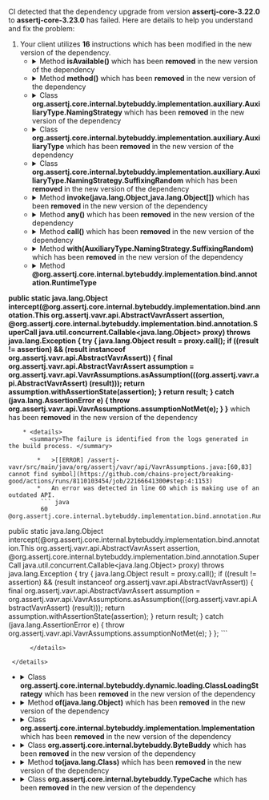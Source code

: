 CI detected that the dependency upgrade from version **assertj-core-3.22.0** to **assertj-core-3.23.0** has failed. Here are details to help you understand and fix the problem:
1. Your client utilizes **16** instructions which has been modified in the new version of the dependency.
   * <details>
        <summary>Method <b>isAvailable()</b> which has been <b>removed</b> in the new version of the dependency</summary>
            
        * <details>
          <summary>The failure is identified from the logs generated in the build process. </summary>
          
            *   >[[ERROR] /assertj-vavr/src/main/java/org/assertj/vavr/api/ClassLoadingStrategyFactory.java:[30,26] package ClassInjector does not exist](https://github.com/chains-project/breaking-good/actions/runs/8110103454/job/22166641300#step:4:1159)
            *   An error was detected in line 30 which is making use of an outdated API.
             ``` java
             30   org.assertj.core.internal.bytebuddy.dynamic.loading.ClassInjector.UsingReflection.isAvailable();
            ```

          </details>
            
     </details>
   * <details>
        <summary>Method <b>method()</b> which has been <b>removed</b> in the new version of the dependency</summary>
            
        * <details>
          <summary>The failure is identified from the logs generated in the build process. </summary>
          
            *   >[[ERROR] /assertj-vavr/src/main/java/org/assertj/vavr/api/VavrAssumptions.java:[223,25] cannot find symbol](https://github.com/chains-project/breaking-good/actions/runs/8110103454/job/22166641300#step:4:1181)
            *   An error was detected in line 223 which is making use of an outdated API.
             ``` java
             223   method();
            ```

          </details>
            
     </details>
   * <details>
        <summary>Class <b>org.assertj.core.internal.bytebuddy.implementation.auxiliary.AuxiliaryType.NamingStrategy</b> which has been <b>removed</b> in the new version of the dependency</summary>
            
        * <details>
          <summary>The failure is identified from the logs generated in the build process. </summary>
          
            *   >[[ERROR] /assertj-vavr/src/main/java/org/assertj/vavr/api/VavrAssumptions.java:[51,51] package AuxiliaryType.NamingStrategy does not exist](https://github.com/chains-project/breaking-good/actions/runs/8110103454/job/22166641300#step:4:1163)
            *   An error was detected in line 51 which is making use of an outdated API.
             ``` java
             51   org.assertj.core.internal.bytebuddy.implementation.auxiliary.AuxiliaryType.NamingStrategy;
            ```

          </details>
            
     </details>
   * <details>
        <summary>Class <b>org.assertj.core.internal.bytebuddy.implementation.auxiliary.AuxiliaryType</b> which has been <b>removed</b> in the new version of the dependency</summary>
            
        * <details>
          <summary>The failure is identified from the logs generated in the build process. </summary>
          
            *   >[[ERROR] /assertj-vavr/src/main/java/org/assertj/vavr/api/VavrAssumptions.java:[51,51] package AuxiliaryType.NamingStrategy does not exist](https://github.com/chains-project/breaking-good/actions/runs/8110103454/job/22166641300#step:4:1163)
            *   An error was detected in line 51 which is making use of an outdated API.
             ``` java
             51   org.assertj.core.internal.bytebuddy.implementation.auxiliary.AuxiliaryType;
            ```

          </details>
            
     </details>
   * <details>
        <summary>Class <b>org.assertj.core.internal.bytebuddy.implementation.auxiliary.AuxiliaryType.NamingStrategy.SuffixingRandom</b> which has been <b>removed</b> in the new version of the dependency</summary>
            
        * <details>
          <summary>The failure is identified from the logs generated in the build process. </summary>
          
            *   >[[ERROR] /assertj-vavr/src/main/java/org/assertj/vavr/api/VavrAssumptions.java:[51,51] package AuxiliaryType.NamingStrategy does not exist](https://github.com/chains-project/breaking-good/actions/runs/8110103454/job/22166641300#step:4:1163)
            *   An error was detected in line 51 which is making use of an outdated API.
             ``` java
             51   org.assertj.core.internal.bytebuddy.implementation.auxiliary.AuxiliaryType.NamingStrategy.SuffixingRandom;
            ```

          </details>
            
     </details>
   * <details>
        <summary>Method <b>invoke(java.lang.Object,java.lang.Object[])</b> which has been <b>removed</b> in the new version of the dependency</summary>
            
        * <details>
          <summary>The failure is identified from the logs generated in the build process. </summary>
          
            *   >[[ERROR] /assertj-vavr/src/main/java/org/assertj/vavr/api/ClassLoadingStrategyFactory.java:[34,44] package ClassLoadingStrategy does not exist](https://github.com/chains-project/breaking-good/actions/runs/8110103454/job/22166641300#step:4:1162)
            *   An error was detected in line 34 which is making use of an outdated API.
             ``` java
             34   org.assertj.vavr.api.ClassLoadingStrategyFactory.PRIVATE_LOOKUP_IN.invoke(null, assertClass, org.assertj.vavr.api.ClassLoadingStrategyFactory.LOOKUP);
            ```

          </details>
            
     </details>
   * <details>
        <summary>Method <b>any()</b> which has been <b>removed</b> in the new version of the dependency</summary>
            
        * <details>
          <summary>The failure is identified from the logs generated in the build process. </summary>
          
            *   >[[ERROR] /assertj-vavr/src/main/java/org/assertj/vavr/api/VavrAssumptions.java:[223,25] cannot find symbol](https://github.com/chains-project/breaking-good/actions/runs/8110103454/job/22166641300#step:4:1181)
            *   An error was detected in line 223 which is making use of an outdated API.
             ``` java
             223   any();
            ```

          </details>
            
     </details>
   * <details>
        <summary>Method <b>call()</b> which has been <b>removed</b> in the new version of the dependency</summary>
            
        * <details>
          <summary>The failure is identified from the logs generated in the build process. </summary>
          

          </details>
            
     </details>
   * <details>
        <summary>Method <b>with(AuxiliaryType.NamingStrategy.SuffixingRandom)</b> which has been <b>removed</b> in the new version of the dependency</summary>
            
        * <details>
          <summary>The failure is identified from the logs generated in the build process. </summary>
          
            *   >[[ERROR] /assertj-vavr/src/main/java/org/assertj/vavr/api/VavrAssumptions.java:[50,53] cannot find symbol](https://github.com/chains-project/breaking-good/actions/runs/8110103454/job/22166641300#step:4:1167)
            *   An error was detected in line 50 which is making use of an outdated API.
             ``` java
             50   new org.assertj.core.internal.bytebuddy.ByteBuddy().with(org.assertj.core.internal.bytebuddy.dynamic.scaffold.TypeValidation.DISABLED).with(new org.assertj.core.internal.bytebuddy.implementation.auxiliary.AuxiliaryType.NamingStrategy.SuffixingRandom("Assertj$Assumptions"));
            ```

          </details>
            
     </details>
   * <details>
        <summary>Method <b>@org.assertj.core.internal.bytebuddy.implementation.bind.annotation.RuntimeType
public static java.lang.Object intercept(@org.assertj.core.internal.bytebuddy.implementation.bind.annotation.This
org.assertj.vavr.api.AbstractVavrAssert<?, ?> assertion, @org.assertj.core.internal.bytebuddy.implementation.bind.annotation.SuperCall
java.util.concurrent.Callable<java.lang.Object> proxy) throws java.lang.Exception {
    try {
        java.lang.Object result = proxy.call();
        if ((result != assertion) && (result instanceof org.assertj.vavr.api.AbstractVavrAssert)) {
            final org.assertj.vavr.api.AbstractVavrAssert<?, ?> assumption = org.assertj.vavr.api.VavrAssumptions.asAssumption(((org.assertj.vavr.api.AbstractVavrAssert<?, ?>) (result)));
            return assumption.withAssertionState(assertion);
        }
        return result;
    } catch (java.lang.AssertionError e) {
        throw org.assertj.vavr.api.VavrAssumptions.assumptionNotMet(e);
    }
}</b> which has been <b>removed</b> in the new version of the dependency</summary>
            
        * <details>
          <summary>The failure is identified from the logs generated in the build process. </summary>
          
            *   >[[ERROR] /assertj-vavr/src/main/java/org/assertj/vavr/api/VavrAssumptions.java:[60,83] cannot find symbol](https://github.com/chains-project/breaking-good/actions/runs/8110103454/job/22166641300#step:4:1153)
            *   An error was detected in line 60 which is making use of an outdated API.
             ``` java
             60   @org.assertj.core.internal.bytebuddy.implementation.bind.annotation.RuntimeType
public static java.lang.Object intercept(@org.assertj.core.internal.bytebuddy.implementation.bind.annotation.This
org.assertj.vavr.api.AbstractVavrAssert<?, ?> assertion, @org.assertj.core.internal.bytebuddy.implementation.bind.annotation.SuperCall
java.util.concurrent.Callable<java.lang.Object> proxy) throws java.lang.Exception {
    try {
        java.lang.Object result = proxy.call();
        if ((result != assertion) && (result instanceof org.assertj.vavr.api.AbstractVavrAssert)) {
            final org.assertj.vavr.api.AbstractVavrAssert<?, ?> assumption = org.assertj.vavr.api.VavrAssumptions.asAssumption(((org.assertj.vavr.api.AbstractVavrAssert<?, ?>) (result)));
            return assumption.withAssertionState(assertion);
        }
        return result;
    } catch (java.lang.AssertionError e) {
        throw org.assertj.vavr.api.VavrAssumptions.assumptionNotMet(e);
    }
};
            ```

          </details>
            
     </details>
   * <details>
        <summary>Class <b>org.assertj.core.internal.bytebuddy.dynamic.loading.ClassLoadingStrategy<java.lang.ClassLoader></b> which has been <b>removed</b> in the new version of the dependency</summary>
            
        * <details>
          <summary>The failure is identified from the logs generated in the build process. </summary>
          
            *   >[[ERROR] /assertj-vavr/src/main/java/org/assertj/vavr/api/ClassLoadingStrategyFactory.java:[29,12] cannot find symbol](https://github.com/chains-project/breaking-good/actions/runs/8110103454/job/22166641300#step:4:1147)
            *   An error was detected in line 29 which is making use of an outdated API.
             ``` java
             29   org.assertj.core.internal.bytebuddy.dynamic.loading.ClassLoadingStrategy<java.lang.ClassLoader>;
            ```

          </details>
            
     </details>
   * <details>
        <summary>Method <b>of(java.lang.Object)</b> which has been <b>removed</b> in the new version of the dependency</summary>
            
        * <details>
          <summary>The failure is identified from the logs generated in the build process. </summary>
          
            *   >[[ERROR] /assertj-vavr/src/main/java/org/assertj/vavr/api/ClassLoadingStrategyFactory.java:[34,44] package ClassLoadingStrategy does not exist](https://github.com/chains-project/breaking-good/actions/runs/8110103454/job/22166641300#step:4:1162)
            *   An error was detected in line 34 which is making use of an outdated API.
             ``` java
             34   org.assertj.core.internal.bytebuddy.dynamic.loading.ClassLoadingStrategy.UsingLookup.of(org.assertj.vavr.api.ClassLoadingStrategyFactory.PRIVATE_LOOKUP_IN.invoke(null, assertClass, org.assertj.vavr.api.ClassLoadingStrategyFactory.LOOKUP));
            ```

          </details>
            
     </details>
   * <details>
        <summary>Class <b>org.assertj.core.internal.bytebuddy.implementation.Implementation</b> which has been <b>removed</b> in the new version of the dependency</summary>
            
        * <details>
          <summary>The failure is identified from the logs generated in the build process. </summary>
          
            *   >[[ERROR] /assertj-vavr/src/main/java/org/assertj/vavr/api/VavrAssumptions.java:[53,26] cannot find symbol](https://github.com/chains-project/breaking-good/actions/runs/8110103454/job/22166641300#step:4:1138)
            *   An error was detected in line 53 which is making use of an outdated API.
             ``` java
             53   org.assertj.core.internal.bytebuddy.implementation.Implementation;
            ```

          </details>
            
     </details>
   * <details>
        <summary>Class <b>org.assertj.core.internal.bytebuddy.ByteBuddy</b> which has been <b>removed</b> in the new version of the dependency</summary>
            
        * <details>
          <summary>The failure is identified from the logs generated in the build process. </summary>
          
            *   >[[ERROR] /assertj-vavr/src/main/java/org/assertj/vavr/api/VavrAssumptions.java:[50,53] cannot find symbol](https://github.com/chains-project/breaking-good/actions/runs/8110103454/job/22166641300#step:4:1167)
            *   An error was detected in line 50 which is making use of an outdated API.
             ``` java
             50   org.assertj.core.internal.bytebuddy.ByteBuddy;
            ```

          </details>
            
     </details>
   * <details>
        <summary>Method <b>to(java.lang.Class)</b> which has been <b>removed</b> in the new version of the dependency</summary>
            
        * <details>
          <summary>The failure is identified from the logs generated in the build process. </summary>
          
            *   >[[ERROR] /assertj-vavr/src/main/java/org/assertj/vavr/api/VavrAssumptions.java:[53,26] cannot find symbol](https://github.com/chains-project/breaking-good/actions/runs/8110103454/job/22166641300#step:4:1138)
            *   An error was detected in line 53 which is making use of an outdated API.
             ``` java
             53   org.assertj.core.internal.bytebuddy.implementation.MethodDelegation.to(org.assertj.vavr.api.VavrAssumptions.AssumptionMethodInterceptor.class);
            ```

          </details>
            
     </details>
   * <details>
        <summary>Class <b>org.assertj.core.internal.bytebuddy.TypeCache<org.assertj.core.internal.bytebuddy.TypeCache.SimpleKey></b> which has been <b>removed</b> in the new version of the dependency</summary>
            
        * <details>
          <summary>The failure is identified from the logs generated in the build process. </summary>
          
            *   >[[ERROR] /assertj-vavr/src/main/java/org/assertj/vavr/api/VavrAssumptions.java:[55,101] package TypeCache does not exist](https://github.com/chains-project/breaking-good/actions/runs/8110103454/job/22166641300#step:4:1174)
            *   An error was detected in line 55 which is making use of an outdated API.
             ``` java
             55   org.assertj.core.internal.bytebuddy.TypeCache<org.assertj.core.internal.bytebuddy.TypeCache.SimpleKey>;
            ```

          </details>
            
     </details>


